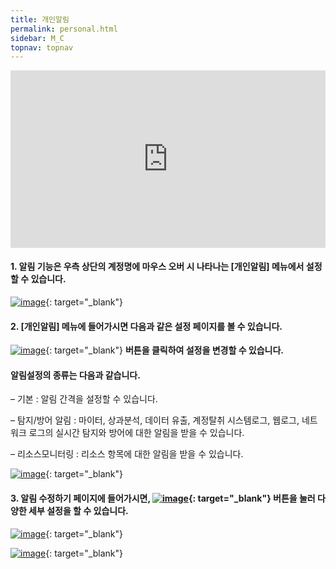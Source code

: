 ```yaml
---
title: 개인알림
permalink: personal.html
sidebar: M_C
topnav: topnav
---
```


 <style>.embed-container { position: relative; padding-bottom: 56.25%; height: 0; overflow: hidden; max-width: 100%; } .embed-container iframe, .embed-container object, .embed-container embed { position: absolute; top: 0; left: 0; width: 100%; height: 100%; }</style><div class='embed-container'><iframe src='https://www.youtube.com/embed/aqR0Qw4ll84' frameborder='0' allowfullscreen></iframe></div>

#### 1.  알림 기능은 우측 상단의 계정명에 마우스 오버 시 나타나는 [개인알림] 메뉴에서 설정할 수 있습니다.

[![image](/docs/images/Manual/common/personal/1.png)](/docs/images/Manual/common/personal/1.png){: target="_blank"}

#### 2. [개인알림] 메뉴에 들어가시면 다음과 같은 설정 페이지를 볼 수 있습니다.
[![image](/docs/images/Manual/common/personal/2.png)](/docs/images/Manual/common/personal/2.png){: target="_blank"} **버튼을 클릭하여 설정을 변경할 수 있습니다.**

#### 알림설정의 종류는 다음과 같습니다.

– 기본 : 알림 간격을 설정할 수 있습니다.

– 탐지/방어 알림 : 마이터, 상과분석, 데이터 유출, 계정탈취 시스템로그, 웹로그, 네트워크 로그의 실시간 탐지와 방어에 대한 알림을 받을 수 있습니다.

– 리소스모니터링 : 리소스 항목에 대한 알림을 받을 수 있습니다.

[![image](/docs/images/Manual/common/personal/3.png)](/docs/images/Manual/common/personal/3.png){: target="_blank"} 

#### 3. 알림 수정하기 페이지에 들어가시면,  [![image](/docs/images/Manual/common/personal/4.png)](/docs/images/Manual/common/personal/4.png){: target="_blank"} 버튼을 눌러 다양한 세부 설정을 할 수 있습니다.

[![image](/docs/images/Manual/common/personal/5.png)](/docs/images/Manual/common/personal/5.png){: target="_blank"}

[![image](/docs/images/Manual/common/personal/6.png)](/docs/images/Manual/common/personal/6.png){: target="_blank"}




 